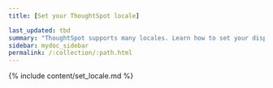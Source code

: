 ```yaml
---
title: [Set your ThoughtSpot locale]

last_updated: tbd
summary: "ThoughtSpot supports many locales. Learn how to set your display language, date formatting, and currency format settings by specifying your locale."
sidebar: mydoc_sidebar
permalink: /:collection/:path.html
---
```


{% include content/set_locale.md %}
